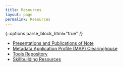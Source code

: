 ```yaml
---
title: Resources
layout: page
permalink: Resources
---
```

{::options parse_block_html="true" /}
<ul>
	<li><a href="/Sandbox/publications">Presentations and Publications of Note</a></li>
	<li><a href="https://dlfmetadataassessment.github.io/MetadataSpecsClearinghouse/">Metadata Application Profile (MAP) Clearinghouse</a></li>
	<li><a href="/Sandbox/tools">Tools Repository</a></li>
	<li><a href="/Sandbox/skillbuilding">Skillbuilding Resources</a></li>
</ul>
